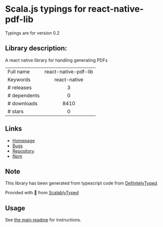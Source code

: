 
# Scala.js typings for react-native-pdf-lib

Typings are for version 0.2

## Library description:
A react native library for handling generating PDFs

|                    |                 |
| ------------------ | :-------------: |
| Full name          | react-native-pdf-lib |
| Keywords           | react-native |
| # releases         | 3 |
| # dependents       | 0 |
| # downloads        | 8410 |
| # stars            | 0 |

## Links
- [Homepage](https://github.com/Hopding/react-native-pdf-lib#readme)
- [Bugs](https://github.com/Hopding/react-native-pdf-lib/issues)
- [Repository](https://github.com/Hopding/react-native-pdf-lib)
- [Npm](https://www.npmjs.com/package/react-native-pdf-lib)
    


## Note
This library has been generated from typescript code from [DefinitelyTyped](https://definitelytyped.org).

Provided with :purple_heart: from [ScalablyTyped](https://github.com/oyvindberg/ScalablyTyped)

## Usage
See [the main readme](../../readme.md) for instructions.


